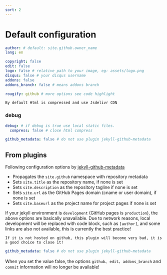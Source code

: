 ```yaml
---
sort: 2
---
```


# Default configuration
```yml
author: # default: site.github.owner_name
lang: en

copyright: false
edit: false
logo: false # relative path to your image, eg: assets/logo.png
disqus: false # your disqus username
addons: false
addons_branch: false # means addons branch

rougify: github # more options see code highlight
```

```tip
By default Html is compressed and use Jsdelivr CDN
```

### debug
```yml
debug: # if debug is true use local static files.
  compress: false # close html compress

github_metadata: false # do not use plugin jekyll-github-metadata
```


## From plugins
Following configuration options by [jekyll-github-metadata](https://github.com/jekyll/github-metadata#what-it-does)

- Propagates the `site.github` namespace with repository metadata
- Sets `site.title` as the repository name, if none is set
- Sets `site.description` as the repository tagline if none is set
- Sets `site.url` as the GitHub Pages domain (cname or user domain), if none is set
- Sets `site.baseurl` as the project name for project pages if none is set

If your jekyll environment is `development` (GitHub pages is `production`), the above options are basically unavailable. Due to network reasons, local development will be replaced with code block, such as `[author]`, and some links are also not available, this is currently the best practice!


```danger
If it is not hosted on github, this plugin will become very bad, it is a good choice to close it!
```

```yml
github_metadata: false # do not use plugin jekyll-github-metadata
```

When you set the value false, the options `github`、`edit`、`addons_branch` and `commit` information will no longer be available!
